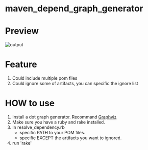maven_depend_graph_generator
============================
# Preview
![output](https://raw.github.com/ikarishinjieva/maven_depend_graph_generator/master/diagram.dot.png)

# Feature
1. Could include multiple pom files
2. Could ignore some of artifacts, you can specific the ignore list

# HOW to use
1. Install a dot graph generator. Recommand [Graphviz](http://graphviz.org)
2. Make sure you have a ruby and rake installed.
3. In resolve_dependency.rb
	* specific PATH to your POM files.
	* specific EXCEPT the artifacts you want to ignored.
4. run 'rake'